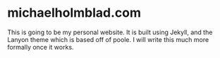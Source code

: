 # michaelholmblad.com

This is going to be my personal website. It is built using Jekyll, and the Lanyon theme which is based off of poole. I will write this much more formally once it works.
